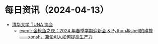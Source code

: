 ﻿# 每日资讯（2024-04-13）

- [清华大学 TUNA 协会](https://tuna.moe/feed.xml)
  - [event: 金枪鱼之夜：2024 年春季学期迎新会 & Python与shell的碰撞——xonsh，兼论AI人如何提高生产力](https://tuna.moe/event/2024/xonsh/)

